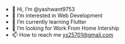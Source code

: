 - 👋 Hi, I’m @yashwant9753
- 👀 I’m interested in Web Development
- 🌱 I’m currently learning Flutter
- 💞️ I’m looking for Work From Home Intership
- 📫 How to reach me ys25701@gmail.com


